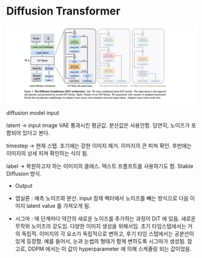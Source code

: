 # Diffusion Transformer

![alt text](image-2.png)

diffusion model input

latent -> input image VAE 통과시킨 평균값. 분산값은 사용안함. 당연히, 노이즈가 포함되어 있다고 본다.

timestep -> 현재 스텝. 초기에는 강한 이미지 제거. 이미지의 큰 피쳐 확인. 후반에는 이미지의 상세 피쳐 확인하는 식이 됨.

label -> 복원하고자 하는 이미지의 클래스. 텍스트 프롬프트를 사용하기도 함. Stable Diffusion 방식.

- Output

- 엡실론 : 예측 노이즈와 분산. input 잠재 벡터에서 노이즈를 빼는 방식으로 다음 이미지 latent value 를 가져오게 됨.

- 시그마 : 매 단계마다 약간의 새로운 노이즈를 추가하는 과정이 DiT 에 있음. 새로운 무작위 노이즈의 강도임. 다양한 이미지 생성을 위해서임. 초기 타임스텝에서는 거의 독립적. 이미지의 각 요소가 독립적으로 변하고, 후기 타임 스텝에서는 공분산이 있게 등장함. 예를 들어서, 눈과 눈썹의 형태가 함께 변하도록 시그마가 생성됨. 참고로, DDPM 에서는 이 값이 hyperparameter 에 의해 스케쥴링 되는 값이었음.